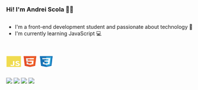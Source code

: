### Hi! I'm Andrei Scola 👋🏼
##
- I'm a front-end development student and passionate about technology 🚀
- I'm currently learning JavaScript 💻
##
<div style="display: inline_block"><br>
  <img align="center" alt="Rafa-Js" height="30" width="40" src="https://raw.githubusercontent.com/devicons/devicon/master/icons/javascript/javascript-plain.svg">
  <img align="center" alt="Rafa-HTML" height="30" width="40" src="https://raw.githubusercontent.com/devicons/devicon/master/icons/html5/html5-original.svg">
  <img align="center" alt="Rafa-CSS" height="30" width="40" src="https://raw.githubusercontent.com/devicons/devicon/master/icons/css3/css3-original.svg">
</div>

##

<div>
  <a href="https://andreioliveirascola.vercel.app/"><img src="https://img.shields.io/badge/website-000000?style=for-the-badge&logo=About.me&logoColor=white"></a>
  <a href="https://instagram.com/andreiscola_"><img src="https://img.shields.io/badge/Instagram-E4405F?style=for-the-badge&logo=instagram&logoColor=white"></a>
  <a href="https://linkedin.com/in/andreioliveirascola"><img src="https://img.shields.io/badge/LinkedIn-0077B5?style=for-the-badge&logo=linkedin&logoColor=white"></a>
  <a href="mailto:andreiscola7@gmail.com"><img src="https://img.shields.io/badge/Gmail-D14836?style=for-the-badge&logo=gmail&logoColor=white"></a>
</div>
